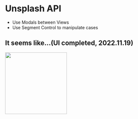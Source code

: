 # Unsplash API

- Use Modals between Views
- Use Segment Control to manipulate cases


## It seems like...(UI completed, 2022.11.19)

<img width="200" src="https://user-images.githubusercontent.com/57023279/202847226-69327405-ecc4-434b-ae51-cae875e07b33.gif">
